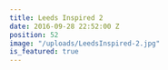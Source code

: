 ```yaml
---
title: Leeds Inspired 2
date: 2016-09-28 22:52:00 Z
position: 52
image: "/uploads/LeedsInspired-2.jpg"
is_featured: true
---
```



